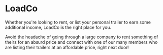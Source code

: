# LoadCo

Whether you're looking to rent, or list your personal trailer to earn some additional income, LoadCo is the right place for you.

Avoid the headache of going through a large company to rent something of theirs for an absurd price and connect with one of our many members who are listing their trailers at an affordable price, right next door!
